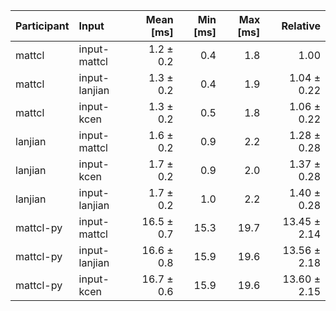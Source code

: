 | Participant | Input | Mean [ms] | Min [ms] | Max [ms] | Relative |
|:---|:---|---:|---:|---:|---:|
| mattcl | input-mattcl | 1.2 ± 0.2 | 0.4 | 1.8 | 1.00 |
| mattcl | input-lanjian | 1.3 ± 0.2 | 0.4 | 1.9 | 1.04 ± 0.22 |
| mattcl | input-kcen | 1.3 ± 0.2 | 0.5 | 1.8 | 1.06 ± 0.22 |
| lanjian | input-mattcl | 1.6 ± 0.2 | 0.9 | 2.2 | 1.28 ± 0.28 |
| lanjian | input-kcen | 1.7 ± 0.2 | 0.9 | 2.0 | 1.37 ± 0.28 |
| lanjian | input-lanjian | 1.7 ± 0.2 | 1.0 | 2.2 | 1.40 ± 0.28 |
| mattcl-py | input-mattcl | 16.5 ± 0.7 | 15.3 | 19.7 | 13.45 ± 2.14 |
| mattcl-py | input-lanjian | 16.6 ± 0.8 | 15.9 | 19.6 | 13.56 ± 2.18 |
| mattcl-py | input-kcen | 16.7 ± 0.6 | 15.9 | 19.6 | 13.60 ± 2.15 |
